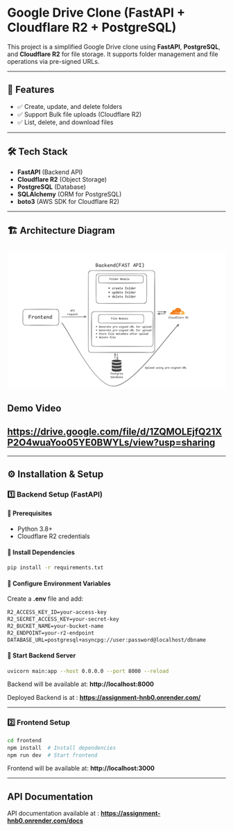 # Google Drive Clone (FastAPI + Cloudflare R2 + PostgreSQL)

This project is a simplified Google Drive clone using **FastAPI**, **PostgreSQL**, and **Cloudflare R2** for file storage. It supports folder management and file operations via pre-signed URLs.

---

## 🚀 Features

- ✅ Create, update, and delete folders
- ✅ Support Bulk file uploads (Cloudflare R2)
- ✅ List, delete, and download files

---

## 🛠️ Tech Stack

- **FastAPI** (Backend API)
- **Cloudflare R2** (Object Storage)
- **PostgreSQL** (Database)
- **SQLAlchemy** (ORM for PostgreSQL)
- **boto3** (AWS SDK for Cloudflare R2)

---

## 🏗️ Architecture Diagram

## ![Architecture](./image.png)

## Demo Video

## https://drive.google.com/file/d/1ZQMOLEjfQ21XP2O4wuaYoo05YE0BWYLs/view?usp=sharing

---

## ⚙️ Installation & Setup

### 1️⃣ Backend Setup (FastAPI)

#### 🔹 Prerequisites

- Python 3.8+
- Cloudflare R2 credentials

#### 🔹 Install Dependencies

```bash
pip install -r requirements.txt
```

#### 🔹 Configure Environment Variables

Create a **.env** file and add:

```
R2_ACCESS_KEY_ID=your-access-key
R2_SECRET_ACCESS_KEY=your-secret-key
R2_BUCKET_NAME=your-bucket-name
R2_ENDPOINT=your-r2-endpoint
DATABASE_URL=postgresql+asyncpg://user:password@localhost/dbname
```

#### 🔹 Start Backend Server

```bash
uvicorn main:app --host 0.0.0.0 --port 8000 --reload
```

Backend will be available at: **http://localhost:8000**

Deployed Backend is at : **https://assignment-hnb0.onrender.com/**

---

### 2️⃣ Frontend Setup

```bash
cd frontend
npm install  # Install dependencies
npm run dev  # Start frontend
```

Frontend will be available at: **http://localhost:3000**

---

## API Documentation

API documentation available at : **https://assignment-hnb0.onrender.com/docs**
